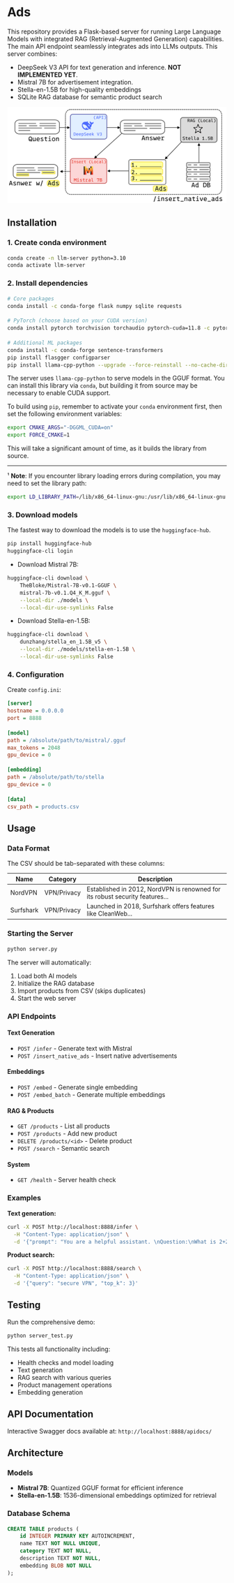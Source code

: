 # Ads
This repository provides a Flask-based server for running Large Language Models with integrated RAG (Retrieval-Augmented Generation) capabilities. The main API endpoint seamlessly integrates ads into LLMs outputs. This server combines:
- DeepSeek V3 API for text generation and inference. **NOT IMPLEMENTED YET**.
- Mistral 7B for advertisement integration. 
- Stella-en-1.5B for high-quality embeddings
- SQLite RAG database for semantic product search

![Server Diagram](./docs/insert_native_ads_diagram.png)



## Installation

### 1. Create conda environment
```bash
conda create -n llm-server python=3.10
conda activate llm-server
```

### 2. Install dependencies
```bash
# Core packages
conda install -c conda-forge flask numpy sqlite requests

# PyTorch (choose based on your CUDA version)
conda install pytorch torchvision torchaudio pytorch-cuda=11.8 -c pytorch -c nvidia

# Additional ML packages
conda install -c conda-forge sentence-transformers
pip install flasgger configparser
pip install llama-cpp-python --upgrade --force-reinstall --no-cache-dir
```

The server uses `llama-cpp-python` to serve models in the GGUF format. You can install this library via `conda`, but building it from source may be necessary to enable CUDA support.

To build using `pip`, remember to activate your `conda` environment first, then set the following environment variables:

```bash
export CMAKE_ARGS="-DGGML_CUDA=on"
export FORCE_CMAKE=1
```

This will take a significant amount of time, as it builds the library from source.

---
¹ **Note**: If you encounter library loading errors during compilation, you may need to set the library path:
```bash
export LD_LIBRARY_PATH=/lib/x86_64-linux-gnu:/usr/lib/x86_64-linux-gnu:$LD_LIBRARY_PATH
```

### 3. Download models
The fastest way to download the models is to use the `huggingface-hub`.
```bash
pip install huggingface-hub
huggingface-cli login
```
   - Download Mistral 7B:
```bash
huggingface-cli download \
    TheBloke/Mistral-7B-v0.1-GGUF \
    mistral-7b-v0.1.Q4_K_M.gguf \
    --local-dir ./models \
    --local-dir-use-symlinks False
``` 
   - Download Stella-en-1.5B:
```bash
huggingface-cli download \
    dunzhang/stella_en_1.5B_v5 \
    --local-dir ./models/stella-en-1.5B \
    --local-dir-use-symlinks False
```
### 4. Configuration

Create `config.ini`:

```ini
[server]
hostname = 0.0.0.0
port = 8888

[model]
path = /absolute/path/to/mistral/.gguf
max_tokens = 2048
gpu_device = 0

[embedding]
path = /absolute/path/to/stella
gpu_device = 0

[data]
csv_path = products.csv
```

## Usage

### Data Format

The CSV should be tab-separated with these columns:

| Name | Category | Description |
|------|----------|-------------|
| NordVPN | VPN/Privacy | Established in 2012, NordVPN is renowned for its robust security features... |
| Surfshark | VPN/Privacy | Launched in 2018, Surfshark offers features like CleanWeb... |

### Starting the Server

```bash
python server.py
```

The server will automatically:
1. Load both AI models
2. Initialize the RAG database
3. Import products from CSV (skips duplicates)
4. Start the web server

### API Endpoints

#### Text Generation
- `POST /infer` - Generate text with Mistral
- `POST /insert_native_ads` - Insert native advertisements

#### Embeddings
- `POST /embed` - Generate single embedding
- `POST /embed_batch` - Generate multiple embeddings

#### RAG & Products
- `GET /products` - List all products
- `POST /products` - Add new product
- `DELETE /products/<id>` - Delete product
- `POST /search` - Semantic search

#### System
- `GET /health` - Server health check

### Examples

**Text generation:**
```bash
curl -X POST http://localhost:8888/infer \
  -H "Content-Type: application/json" \
  -d '{"prompt": "You are a helpful assistant. \nQuestion:\nWhat is 2+2?.\nAnswer:\n"}'
```

**Product search:**
```bash
curl -X POST http://localhost:8888/search \
  -H "Content-Type: application/json" \
  -d '{"query": "secure VPN", "top_k": 3}'
```

## Testing

Run the comprehensive demo:

```bash
python server_test.py
```

This tests all functionality including:
- Health checks and model loading
- Text generation
- RAG search with various queries
- Product management operations
- Embedding generation

## API Documentation

Interactive Swagger docs available at: `http://localhost:8888/apidocs/`

## Architecture

### Models
- **Mistral 7B**: Quantized GGUF format for efficient inference
- **Stella-en-1.5B**: 1536-dimensional embeddings optimized for retrieval

### Database Schema
```sql
CREATE TABLE products (
    id INTEGER PRIMARY KEY AUTOINCREMENT,
    name TEXT NOT NULL UNIQUE,
    category TEXT NOT NULL, 
    description TEXT NOT NULL,
    embedding BLOB NOT NULL
);
```
